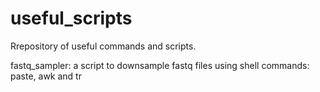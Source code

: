 # useful_scripts
Rrepository of useful commands and scripts.

fastq_sampler: a script to downsample fastq files using shell commands: paste, awk and tr
